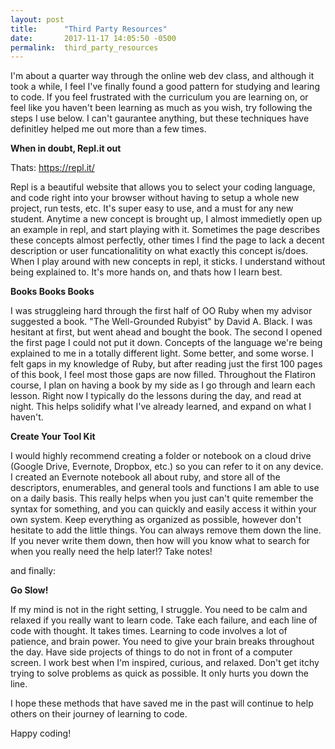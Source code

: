 ```yaml
---
layout: post
title:      "Third Party Resources"
date:       2017-11-17 14:05:50 -0500
permalink:  third_party_resources
---
```



I'm about a quarter way through the online web dev class, and although it took a while, I feel I've finally found a good pattern for studying and learing to code. If you feel frustrated with the curriculum you are learning on, or feel like you haven't been learning as much as you wish, try following the steps I use below. I can't gaurantee anything, but these techniques have definitley helped me out more than a few times.

**When in doubt, Repl.it out**

Thats: https://repl.it/

Repl is a beautiful website that allows you to select your coding language, and code right into your browser without having to setup a whole new project, run tests, etc. It's super easy to use, and a must for any new student. Anytime a new concept is brought up, I almost immedietly open up an example in repl, and start playing with it. Sometimes the page describes these concepts almost perfectly, other times I find the page to lack a decent description or user funcationalitity on what exactly this concept is/does. When I play around with new concepts in repl, it sticks. I understand without being explained to. It's more hands on, and thats how I learn best.

**Books Books Books**

I was struggleing hard through the first half of OO Ruby when my advisor suggested a book. "The Well-Grounded Rubyist" by David A. Black. I was hesitant at first, but went ahead and bought the book. The second I opened the first page I could not put it down. Concepts of the language we're being explained to me in a totally different light. Some better, and some worse. I felt gaps in my knowledge of Ruby, but after reading just the first 100 pages of this book, I feel most those gaps are now filled. Throughout the Flatiron course, I plan on having a book by my side as I go through and learn each lesson. Right now I typically do the lessons during the day, and read at night. This helps solidify what I've already learned, and expand on what I haven't.

**Create Your Tool Kit**

I would highly recommend creating a folder or notebook on a cloud drive (Google Drive, Evernote, Dropbox, etc.) so you can refer to it on any device. I created an Evernote notebook all about ruby, and store all of the descriptors, enumerables, and general tools and functions I am able to use on a daily basis. This really helps when you just can't quite remember the syntax for something, and you can quickly and easily access it within your own system. Keep everything as organized as possible, however don't hesitate to add the little things. You can always remove them down the line. If you never write them down, then how will you know what to search for when you really need the help later!? Take notes!

and finally:

**Go Slow!**

If my mind is not in the right setting, I struggle. You need to be calm and relaxed if you really want to learn code. Take each failure, and each line of code with thought. It takes times. Learning to code involves a lot of patience, and brain power. You need to give your brain breaks throughout the day. Have side projects of things to do not in front of a computer screen. I work best when I'm inspired, curious, and relaxed. Don't get itchy trying to solve problems as quick as possible. It only hurts you down the line.

I hope these methods that have saved me in the past will continue to help others on their journey of learning to code.

Happy coding!
